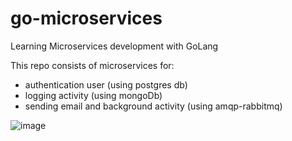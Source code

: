 # go-microservices

Learning Microservices development with GoLang

This repo consists of microservices for: 
- authentication user (using postgres db)
- logging activity (using mongoDb)
- sending email and background activity (using amqp-rabbitmq)

![image](https://user-images.githubusercontent.com/62472000/227734464-1c33ef48-7fd1-49d2-b2bb-e79339101d97.png)
